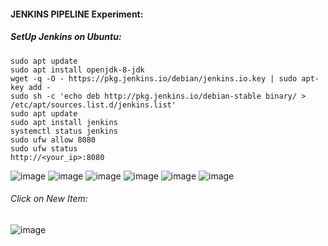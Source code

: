 #### JENKINS PIPELINE Experiment:

##### SetUp Jenkins on Ubuntu:
```
sudo apt update
sudo apt install openjdk-8-jdk
wget -q -O - https://pkg.jenkins.io/debian/jenkins.io.key | sudo apt-key add -
sudo sh -c 'echo deb http://pkg.jenkins.io/debian-stable binary/ > /etc/apt/sources.list.d/jenkins.list'
sudo apt update
sudo apt install jenkins
systemctl status jenkins
sudo ufw allow 8080
sudo ufw status
http://<your_ip>:8080
```
![image](https://user-images.githubusercontent.com/45539698/78454822-1c5ae380-76b8-11ea-9546-9f260b3c9db5.png)
![image](https://user-images.githubusercontent.com/45539698/78454948-0d286580-76b9-11ea-9d2d-f2619e47eebf.png)
![image](https://user-images.githubusercontent.com/45539698/78455099-f59dac80-76b9-11ea-8b92-2322167cb1cd.png)
![image](https://user-images.githubusercontent.com/45539698/78455259-da7f6c80-76ba-11ea-8dd2-16c501facfaa.png)
![image](https://user-images.githubusercontent.com/45539698/78455275-f3881d80-76ba-11ea-8556-8ed1e305c4f2.png)
![image](https://user-images.githubusercontent.com/45539698/78455311-334f0500-76bb-11ea-8061-17bebf22de1a.png)
###### Click on New Item:
![image](https://user-images.githubusercontent.com/45539698/78455387-bb350f00-76bb-11ea-96f6-656eb9c2bbec.png)
